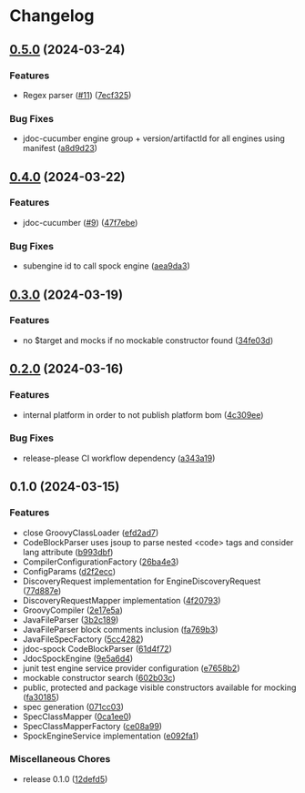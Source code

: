 # Changelog

## [0.5.0](https://github.com/boolivar/jdoc-test/compare/0.4.0...0.5.0) (2024-03-24)


### Features

* Regex parser ([#11](https://github.com/boolivar/jdoc-test/issues/11)) ([7ecf325](https://github.com/boolivar/jdoc-test/commit/7ecf32568f4dfb43212334894354ab2109a3ae92))


### Bug Fixes

* jdoc-cucumber engine group + version/artifactId for all engines using manifest ([a8d9d23](https://github.com/boolivar/jdoc-test/commit/a8d9d23fdb0d20c80d825b68e7ec30a13785c305))

## [0.4.0](https://github.com/boolivar/jdoc-test/compare/0.3.0...0.4.0) (2024-03-22)


### Features

* jdoc-cucumber ([#9](https://github.com/boolivar/jdoc-test/issues/9)) ([47f7ebe](https://github.com/boolivar/jdoc-test/commit/47f7ebe053c62853fcd86eca558655f3de5c2cda))


### Bug Fixes

* subengine id to call spock engine ([aea9da3](https://github.com/boolivar/jdoc-test/commit/aea9da3dfebcff67f7fcc6c676228ce109ae96c6))

## [0.3.0](https://github.com/boolivar/jdoc-test/compare/0.2.0...0.3.0) (2024-03-19)


### Features

* no $target and mocks if no mockable constructor found ([34fe03d](https://github.com/boolivar/jdoc-test/commit/34fe03d2bee2e83837f5ed0350da68e2b148ada7))

## [0.2.0](https://github.com/boolivar/jdoc-test/compare/0.1.0...0.2.0) (2024-03-16)


### Features

* internal platform in order to not publish platform bom ([4c309ee](https://github.com/boolivar/jdoc-test/commit/4c309eed3edf89872af01750d639b1c70e8df704))


### Bug Fixes

* release-please CI workflow dependency ([a343a19](https://github.com/boolivar/jdoc-test/commit/a343a19495d6b70995a74df2a555d71c4ffb25b4))

## 0.1.0 (2024-03-15)


### Features

* close GroovyClassLoader ([efd2ad7](https://github.com/boolivar/jdoc-test/commit/efd2ad74709e86dcc0a029b5aac556a7bc42baa7))
* CodeBlockParser uses jsoup to parse nested &lt;code&gt; tags and consider lang attribute ([b993dbf](https://github.com/boolivar/jdoc-test/commit/b993dbf17a974da472a5134b5aad36b53371c786))
* CompilerConfigurationFactory ([26ba4e3](https://github.com/boolivar/jdoc-test/commit/26ba4e3626690e15b9da12244dccee7d0b95ec71))
* ConfigParams ([d2f2ecc](https://github.com/boolivar/jdoc-test/commit/d2f2ecc686b2dbdbe8b11e411b3cf883fccc7939))
* DiscoveryRequest implementation for EngineDiscoveryRequest ([77d887e](https://github.com/boolivar/jdoc-test/commit/77d887e641a3b06b35b53ef4daee3cdd5db3aa79))
* DiscoveryRequestMapper implementation ([4f20793](https://github.com/boolivar/jdoc-test/commit/4f207932bdd92ceee0b2a010501d70bce81e540f))
* GroovyCompiler ([2e17e5a](https://github.com/boolivar/jdoc-test/commit/2e17e5a54c40d20986ec669814770e0305c9e9d6))
* JavaFileParser ([3b2c189](https://github.com/boolivar/jdoc-test/commit/3b2c18953983902da3897ae0d8ca2ccc5705d13c))
* JavaFileParser block comments inclusion ([fa769b3](https://github.com/boolivar/jdoc-test/commit/fa769b3eefe8b42a42f5c55eee25e836c4248a2e))
* JavaFileSpecFactory ([5cc4282](https://github.com/boolivar/jdoc-test/commit/5cc4282f62cc3a55c774d055d02488fe9cd5eb85))
* jdoc-spock CodeBlockParser ([61d4f72](https://github.com/boolivar/jdoc-test/commit/61d4f722e148d50b7879d3fa162d9d6ebdad415c))
* JdocSpockEngine ([9e5a6d4](https://github.com/boolivar/jdoc-test/commit/9e5a6d47b84fde172e7838fc4d56d05fcd494dfa))
* junit test engine service provider configuration ([e7658b2](https://github.com/boolivar/jdoc-test/commit/e7658b2ce5ee956e98cae160aa1d2ecd741d81e2))
* mockable constructor search ([602b03c](https://github.com/boolivar/jdoc-test/commit/602b03cf85dc7d5e1fcf8a06198229d133861c58))
* public, protected and package visible constructors available for mocking ([fa30185](https://github.com/boolivar/jdoc-test/commit/fa30185012363a493655ffebb2102b6766353968))
* spec generation ([071cc03](https://github.com/boolivar/jdoc-test/commit/071cc03734d9dedebf703ca03490a89d902eefb5))
* SpecClassMapper ([0ca1ee0](https://github.com/boolivar/jdoc-test/commit/0ca1ee0e11c1f7c6ac507b2a5bfec8c71816bcd0))
* SpecClassMapperFactory ([ce08a99](https://github.com/boolivar/jdoc-test/commit/ce08a995faa5bca2ae2d380130f0886a65beea3b))
* SpockEngineService implementation ([e092fa1](https://github.com/boolivar/jdoc-test/commit/e092fa121bc9a5bb52bc0210abb6ca59283ce48c))


### Miscellaneous Chores

* release 0.1.0 ([12defd5](https://github.com/boolivar/jdoc-test/commit/12defd5b894539cd3ba455c013a0a995eaa53898))
